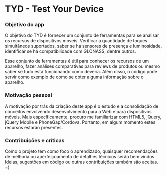 TYD - Test Your Device
===

### Objetivo do app

O objetivo do TYD é fornecer um conjunto de ferramentas para se analisar os recursos de dispositivos móveis. Verificar a quantidade de toques simultâneos suportados, saber se há sensores de presença e luminosidade, identificar se há compatibilidade com GLONASS, dentre outros.

Esse conjunto de ferramentas é útil para conhecer os recursos de um aparelho, fazer análises comparativas para reviews de produtos ou mesmo saber se tudo está funcionando como deveria. Além disso, o código pode servir como exemplo de como se obter alguma informação sobre o aparelho.

### Motivação pessoal

A motivação por trás da criação deste app é o estudo e a consolidação de conceitos envolvendo desenvolvimento para a Web e para dispositivos móveis. Mais específicamente, procuro me familiarizar com HTML5, jQuery, jQuery Mobile e PhoneGap/Cordova. Portanto, em algum momento estes recursos estarão presentes.


### Contribuições e críticas

Como o projeto tem como foco o aprendizado, quaisquer recomendações de melhoria ou aperfeiçoamento de detalhes técnicos serão bem vindos. Ideias, sugestões em código ou outras contribuições também são aceitas. =)
